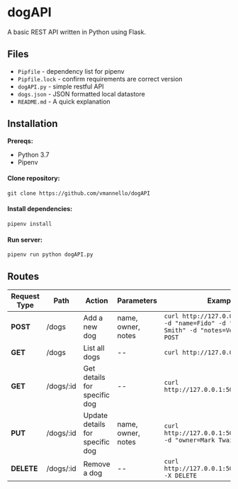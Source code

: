 # dogAPI
A basic REST API written in Python using Flask.

## Files
* `Pipfile` - dependency list for pipenv
* `Pipfile.lock` - confirm requirements are correct version
* `dogAPI.py` - simple restful API
* `dogs.json` - JSON formatted local datastore
* `README.md` - A quick explanation

## Installation
**Prereqs:**
* Python 3.7
* Pipenv

#### Clone repository:
    git clone https://github.com/vmannello/dogAPI
#### Install dependencies:
    pipenv install
#### Run server:
    pipenv run python dogAPI.py

## Routes
Request Type|Path|Action|Parameters|Example
------------|----|------|----------|-------
**POST**| /dogs | Add a new dog | name, owner, notes | `curl http://127.0.0.1:5000/dogs -d "name=Fido" -d "owner=Joe Smith" -d "notes=Very nice." -X POST`
**GET**| /dogs | List all dogs | -- | `curl http://127.0.0.1:5000/dogs`
**GET**| /dogs/:id | Get details for specific dog | -- | `curl http://127.0.0.1:5000/dogs/dog_1`
**PUT**| /dogs/:id | Update details for specific dog | name, owner, notes | `curl http://127.0.0.1:5000/dogs/dog_1 -d "owner=Mark Twain" -X PUT`
**DELETE**| /dogs/:id | Remove a dog | -- | `curl http://127.0.0.1:5000/dogs/dog_1 -X DELETE`
